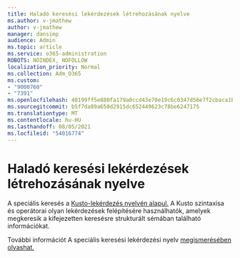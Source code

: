 ```yaml
---
title: Haladó keresési lekérdezések létrehozásának nyelve
ms.author: v-jmathew
author: v-jmathew
manager: dansimp
audience: Admin
ms.topic: article
ms.service: o365-administration
ROBOTS: NOINDEX, NOFOLLOW
localization_priority: Normal
ms.collection: Adm_O365
ms.custom:
- "9000760"
- "7391"
ms.openlocfilehash: 40199ff5e880fa179a0ccd43e70e19c6c0347d56e7f2cbaca1b739dae2aede3d
ms.sourcegitcommit: b5f7da89a650d2915dc652449623c78be6247175
ms.translationtype: MT
ms.contentlocale: hu-HU
ms.lasthandoff: 08/05/2021
ms.locfileid: "54016774"
---
```

# <a name="learn-the-language-for-creating-advanced-hunting-queries"></a>Haladó keresési lekérdezések létrehozásának nyelve

A speciális keresés a [Kusto-lekérdezés nyelvén alapul.](https://go.microsoft.com/fwlink/?linkid=2144620) A Kusto szintaxisa és operátorai olyan lekérdezések [](https://go.microsoft.com/fwlink/?linkid=2144621) felépítésére használhatók, amelyek megkeresik a kifejezetten keresésre strukturált sémában található információkat.

További információt A speciális keresési lekérdezési nyelv [megismerésében olvashat.](https://go.microsoft.com/fwlink/?linkid=2144518)
